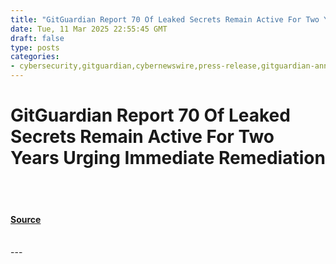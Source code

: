 ```yaml
---
title: "GitGuardian Report 70 Of Leaked Secrets Remain Active For Two Years Urging Immediate Remediation"
date: Tue, 11 Mar 2025 22:55:45 GMT
draft: false
type: posts
categories: 
- cybersecurity,gitguardian,cybernewswire,press-release,gitguardian-announcement,cyber-security-awareness,cyber-threats,good-company
---
```

# GitGuardian Report 70 Of Leaked Secrets Remain Active For Two Years Urging Immediate Remediation

<br/>

<br/>


#### [Source](https://hackernoon.com/gitguardian-report-70percent-of-leaked-secrets-remain-active-for-two-years-urging-immediate-remediation?source=rss)

<br/>
---
